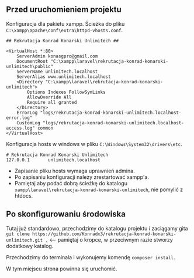## Przed uruchomieniem projektu

Konfiguracja dla pakietu xampp. Ścieżka do pliku ```C:\xampp\apache\conf\extra\httpd-vhosts.conf```.
```apacheconf
## Rekrutacja Konrad Konarski Unlimitech ##

<VirtualHost *:80>
    ServerAdmin konasgpro@gmail.com
    DocumentRoot "C:\xampp\laravel\rekrutacja-konrad-konarski-unlimitech\public"
    ServerName unlimitech.localhost
    ServerAlias www.unlimitech.localhost
    <Directory "C:\xampp\laravel\rekrutacja-konrad-konarski-unlimitech">
        Options Indexes FollowSymLinks
        AllowOverride All
        Require all granted
    </Directory>
    ErrorLog "logs/rekrutacja-konrad-konarski-unlimitech.localhost-error.log"
    CustomLog "logs/rekrutacja-konrad-konarski-unlimitech.localhost-access.log" common
</VirtualHost>
```

Konfiguracja hosts w windows w pliku ```C:\Windows\System32\drivers\etc```.
```
# Rekrutacja Konrad Konarski Unlimitech
127.0.0.1       unlimitech.localhost
```

- Zapisanie pliku hosts wymaga uprawnień admina.
- Po zapisaniu konfiguracji należy zrestartować xampp'a.
- Pamiętaj aby podać dobrą ścieżkę do katalogu ```xampp\laravel\rekrutacja-konrad-konarski-unlimitech```, nie pomylić z htdocs.

## Po skonfigurowaniu środowiska
Tutaj już standardowo, przechodzimy do katalogu projektu i zaciągamy gita ```git clone https://github.com/Konradx3/rekrutacja-konrad-konarski-unlimitech.git .``` <-- pamiętaj o kropce, w przeciwnym razie stworzy dodatkowy katalog.

Przechodzimy do terminala i wykonujemy komendę ```composer install```.

W tym miejscu strona powinna się uruchomić.
